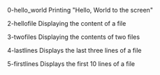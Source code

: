 0-hello_world
Printing "Hello, World to the screen"

2-hellofile
Displaying the content of a file

3-twofiles
Displaying the contents of two files

4-lastlines 
Displays the last three lines of a file

5-firstlines
Displays the first 10 lines of a file
